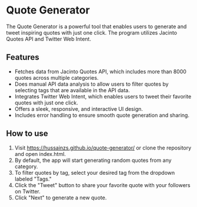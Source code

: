# Quote Generator
The Quote Generator is a powerful tool that enables users to generate and tweet inspiring quotes with just one click. The program utilizes Jacinto Quotes API and Twitter Web Intent.

## Features 

- Fetches data from Jacinto Quotes API, which includes more than 8000 quotes across multiple categories. 
- Does manual API data analysis to allow users to filter quotes by selecting tags that are available in the API data.
- Integrates Twitter Web Intent, which enables users to tweet their favorite quotes with just one click.
- Offers a sleek, responsive, and interactive UI design. 
- Includes error handling to ensure smooth quote generation and sharing.

## How to use

1. Visit https://hussainzs.github.io/quote-generator/ or clone the repository and open index.html.
2. By default, the app will start generating random quotes from any category.
3. To filter quotes by tag, select your desired tag from the dropdown labeled "Tags."
4. Click the "Tweet" button to share your favorite quote with your followers on Twitter.
5. Click "Next" to generate a new quote.

